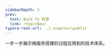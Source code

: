 ```yaml
---
sidebarDepth: 3
prev:
  text: Back To 目录
  link: /topicNav/
typora-root-url: ..\.vuepress\public
---
```




一步一步展示微服务搭建的过程应用到的技术体系。

